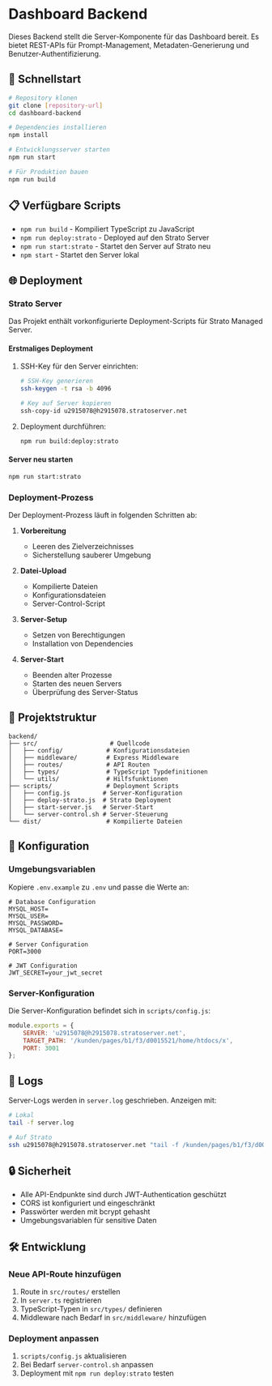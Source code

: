 # Dashboard Backend

Dieses Backend stellt die Server-Komponente für das Dashboard bereit. Es bietet REST-APIs für Prompt-Management, Metadaten-Generierung und Benutzer-Authentifizierung.

## 🚀 Schnellstart

```bash
# Repository klonen
git clone [repository-url]
cd dashboard-backend

# Dependencies installieren
npm install

# Entwicklungsserver starten
npm run start

# Für Produktion bauen
npm run build
```

## 📋 Verfügbare Scripts

- `npm run build` - Kompiliert TypeScript zu JavaScript
- `npm run deploy:strato` - Deployed auf den Strato Server
- `npm run start:strato` - Startet den Server auf Strato neu
- `npm start` - Startet den Server lokal

## 🌐 Deployment

### Strato Server

Das Projekt enthält vorkonfigurierte Deployment-Scripts für Strato Managed Server.

#### Erstmaliges Deployment

1. SSH-Key für den Server einrichten:
   ```bash
   # SSH-Key generieren
   ssh-keygen -t rsa -b 4096
   
   # Key auf Server kopieren
   ssh-copy-id u2915078@h2915078.stratoserver.net
   ```

2. Deployment durchführen:
   ```bash
   npm run build:deploy:strato
   ```

#### Server neu starten

```bash
npm run start:strato
```

### Deployment-Prozess

Der Deployment-Prozess läuft in folgenden Schritten ab:

1. **Vorbereitung**
   - Leeren des Zielverzeichnisses
   - Sicherstellung sauberer Umgebung

2. **Datei-Upload**
   - Kompilierte Dateien
   - Konfigurationsdateien
   - Server-Control-Script

3. **Server-Setup**
   - Setzen von Berechtigungen
   - Installation von Dependencies

4. **Server-Start**
   - Beenden alter Prozesse
   - Starten des neuen Servers
   - Überprüfung des Server-Status

## 📁 Projektstruktur

```
backend/
├── src/                    # Quellcode
│   ├── config/            # Konfigurationsdateien
│   ├── middleware/        # Express Middleware
│   ├── routes/            # API Routen
│   ├── types/             # TypeScript Typdefinitionen
│   └── utils/             # Hilfsfunktionen
├── scripts/               # Deployment Scripts
│   ├── config.js         # Server-Konfiguration
│   ├── deploy-strato.js  # Strato Deployment
│   ├── start-server.js   # Server-Start
│   └── server-control.sh # Server-Steuerung
└── dist/                  # Kompilierte Dateien
```

## 🔧 Konfiguration

### Umgebungsvariablen

Kopiere `.env.example` zu `.env` und passe die Werte an:

```env
# Database Configuration
MYSQL_HOST=
MYSQL_USER=
MYSQL_PASSWORD=
MYSQL_DATABASE=

# Server Configuration
PORT=3000

# JWT Configuration
JWT_SECRET=your_jwt_secret
```

### Server-Konfiguration

Die Server-Konfiguration befindet sich in `scripts/config.js`:

```javascript
module.exports = {
    SERVER: 'u2915078@h2915078.stratoserver.net',
    TARGET_PATH: '/kunden/pages/b1/f3/d0015521/home/htdocs/x',
    PORT: 3001
};
```

## 📝 Logs

Server-Logs werden in `server.log` geschrieben. Anzeigen mit:

```bash
# Lokal
tail -f server.log

# Auf Strato
ssh u2915078@h2915078.stratoserver.net "tail -f /kunden/pages/b1/f3/d0015521/home/htdocs/x/server.log"
```

## 🔒 Sicherheit

- Alle API-Endpunkte sind durch JWT-Authentication geschützt
- CORS ist konfiguriert und eingeschränkt
- Passwörter werden mit bcrypt gehasht
- Umgebungsvariablen für sensitive Daten

## 🛠 Entwicklung

### Neue API-Route hinzufügen

1. Route in `src/routes/` erstellen
2. In `server.ts` registrieren
3. TypeScript-Typen in `src/types/` definieren
4. Middleware nach Bedarf in `src/middleware/` hinzufügen

### Deployment anpassen

1. `scripts/config.js` aktualisieren
2. Bei Bedarf `server-control.sh` anpassen
3. Deployment mit `npm run deploy:strato` testen
